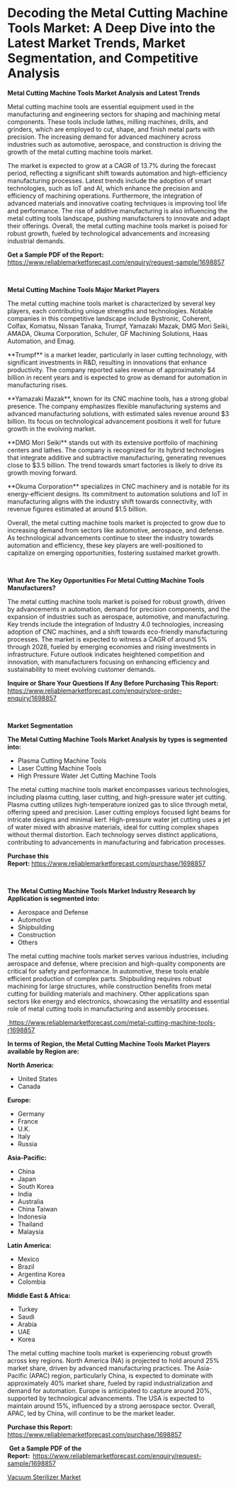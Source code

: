 <p><h1>Decoding the Metal Cutting Machine Tools Market: A Deep Dive into the Latest Market Trends, Market Segmentation, and Competitive Analysis</h1></p><p><strong>Metal Cutting Machine Tools Market Analysis and Latest Trends</strong></p>
<p><p>Metal cutting machine tools are essential equipment used in the manufacturing and engineering sectors for shaping and machining metal components. These tools include lathes, milling machines, drills, and grinders, which are employed to cut, shape, and finish metal parts with precision. The increasing demand for advanced machinery across industries such as automotive, aerospace, and construction is driving the growth of the metal cutting machine tools market.</p><p>The market is expected to grow at a CAGR of 13.7% during the forecast period, reflecting a significant shift towards automation and high-efficiency manufacturing processes. Latest trends include the adoption of smart technologies, such as IoT and AI, which enhance the precision and efficiency of machining operations. Furthermore, the integration of advanced materials and innovative coating techniques is improving tool life and performance. The rise of additive manufacturing is also influencing the metal cutting tools landscape, pushing manufacturers to innovate and adapt their offerings. Overall, the metal cutting machine tools market is poised for robust growth, fueled by technological advancements and increasing industrial demands.</p></p>
<p><strong>Get a Sample PDF of the Report:&nbsp;</strong> <a href="https://www.reliablemarketforecast.com/enquiry/request-sample/1698857?utm_campaign=3103&utm_medium=2&utm_source=Github&utm_content=ia&utm_term=10042025&utm_id=metal-cutting-machine-tools">https://www.reliablemarketforecast.com/enquiry/request-sample/1698857</a></p>
<p>&nbsp;</p>
<p><strong>Metal Cutting Machine Tools Major Market Players</strong></p>
<p><p>The metal cutting machine tools market is characterized by several key players, each contributing unique strengths and technologies. Notable companies in this competitive landscape include Bystronic, Coherent, Colfax, Komatsu, Nissan Tanaka, Trumpf, Yamazaki Mazak, DMG Mori Seiki, AMADA, Okuma Corporation, Schuler, GF Machining Solutions, Haas Automation, and Emag.</p><p>**Trumpf** is a market leader, particularly in laser cutting technology, with significant investments in R&D, resulting in innovations that enhance productivity. The company reported sales revenue of approximately $4 billion in recent years and is expected to grow as demand for automation in manufacturing rises.</p><p>**Yamazaki Mazak**, known for its CNC machine tools, has a strong global presence. The company emphasizes flexible manufacturing systems and advanced manufacturing solutions, with estimated sales revenue around $3 billion. Its focus on technological advancement positions it well for future growth in the evolving market.</p><p>**DMG Mori Seiki** stands out with its extensive portfolio of machining centers and lathes. The company is recognized for its hybrid technologies that integrate additive and subtractive manufacturing, generating revenues close to $3.5 billion. The trend towards smart factories is likely to drive its growth moving forward.</p><p>**Okuma Corporation** specializes in CNC machinery and is notable for its energy-efficient designs. Its commitment to automation solutions and IoT in manufacturing aligns with the industry shift towards connectivity, with revenue figures estimated at around $1.5 billion.</p><p>Overall, the metal cutting machine tools market is projected to grow due to increasing demand from sectors like automotive, aerospace, and defense. As technological advancements continue to steer the industry towards automation and efficiency, these key players are well-positioned to capitalize on emerging opportunities, fostering sustained market growth.</p></p>
<p>&nbsp;</p>
<p><strong>What Are The Key Opportunities For Metal Cutting Machine Tools Manufacturers?</strong></p>
<p><p>The metal cutting machine tools market is poised for robust growth, driven by advancements in automation, demand for precision components, and the expansion of industries such as aerospace, automotive, and manufacturing. Key trends include the integration of Industry 4.0 technologies, increasing adoption of CNC machines, and a shift towards eco-friendly manufacturing processes. The market is expected to witness a CAGR of around 5% through 2028, fueled by emerging economies and rising investments in infrastructure. Future outlook indicates heightened competition and innovation, with manufacturers focusing on enhancing efficiency and sustainability to meet evolving customer demands.</p></p>
<p><strong>Inquire or Share Your Questions If Any Before Purchasing This Report:</strong> <a href="https://www.reliablemarketforecast.com/enquiry/pre-order-enquiry/1698857?utm_campaign=3103&utm_medium=2&utm_source=Github&utm_content=ia&utm_term=10042025&utm_id=metal-cutting-machine-tools">https://www.reliablemarketforecast.com/enquiry/pre-order-enquiry/1698857</a></p>
<p>&nbsp;</p>
<p><strong>Market Segmentation</strong></p>
<p><strong>The Metal Cutting Machine Tools Market Analysis by types is segmented into:</strong></p>
<p><ul><li>Plasma Cutting Machine Tools</li><li>Laser Cutting Machine Tools</li><li>High Pressure Water Jet Cutting Machine Tools</li></ul></p>
<p><p>The metal cutting machine tools market encompasses various technologies, including plasma cutting, laser cutting, and high-pressure water jet cutting. Plasma cutting utilizes high-temperature ionized gas to slice through metal, offering speed and precision. Laser cutting employs focused light beams for intricate designs and minimal kerf. High-pressure water jet cutting uses a jet of water mixed with abrasive materials, ideal for cutting complex shapes without thermal distortion. Each technology serves distinct applications, contributing to advancements in manufacturing and fabrication processes.</p></p>
<p><strong>Purchase this Report:&nbsp;</strong><a href="https://www.reliablemarketforecast.com/purchase/1698857?utm_campaign=3103&utm_medium=2&utm_source=Github&utm_content=ia&utm_term=10042025&utm_id=metal-cutting-machine-tools">https://www.reliablemarketforecast.com/purchase/1698857</a></p>
<p>&nbsp;</p>
<p><strong>The Metal Cutting Machine Tools Market Industry Research by Application is segmented into:</strong></p>
<p><ul><li>Aerospace and Defense</li><li>Automotive</li><li>Shipbuilding</li><li>Construction</li><li>Others</li></ul></p>
<p><p>The metal cutting machine tools market serves various industries, including aerospace and defense, where precision and high-quality components are critical for safety and performance. In automotive, these tools enable efficient production of complex parts. Shipbuilding requires robust machining for large structures, while construction benefits from metal cutting for building materials and machinery. Other applications span sectors like energy and electronics, showcasing the versatility and essential role of metal cutting tools in manufacturing and assembly processes.</p></p>
<p><a href="https://www.reliablemarketforecast.com/metal-cutting-machine-tools-r1698857?utm_campaign=3103&utm_medium=2&utm_source=Github&utm_content=ia&utm_term=10042025&utm_id=metal-cutting-machine-tools">&nbsp;https://www.reliablemarketforecast.com/metal-cutting-machine-tools-r1698857</a></p>
<p><strong>In terms of Region, the Metal Cutting Machine Tools Market Players available by Region are:</strong></p>
<p>
    <p> <strong> North America: </strong>
        <ul>
            <li>United States</li>
            <li>Canada</li>
        </ul>
        </p> 
    <p> <strong> Europe: </strong>
        <ul>
            <li>Germany</li>
            <li>France</li>
            <li>U.K.</li>
            <li>Italy</li>
            <li>Russia</li>
        </ul>
        </p> 
    <p> <strong> Asia-Pacific: </strong>
        <ul>
            <li>China</li>
            <li>Japan</li>
            <li>South Korea</li>
            <li>India</li>
            <li>Australia</li>
            <li>China Taiwan</li>
            <li>Indonesia</li>
            <li>Thailand</li>
            <li>Malaysia</li>
        </ul>
        </p> 
    <p> <strong> Latin America: </strong>
        <ul>
            <li>Mexico</li>
            <li>Brazil</li>
            <li>Argentina Korea</li>
            <li>Colombia</li>
        </ul>
        </p> 
    <p> <strong> Middle East & Africa: </strong>
        <ul>
            <li>Turkey</li>
            <li>Saudi</li>
            <li>Arabia</li>
            <li>UAE</li>
            <li>Korea</li>
        </ul>
    </p>
    </p>
<p><p>The metal cutting machine tools market is experiencing robust growth across key regions. North America (NA) is projected to hold around 25% market share, driven by advanced manufacturing practices. The Asia-Pacific (APAC) region, particularly China, is expected to dominate with approximately 40% market share, fueled by rapid industrialization and demand for automation. Europe is anticipated to capture around 20%, supported by technological advancements. The USA is expected to maintain around 15%, influenced by a strong aerospace sector. Overall, APAC, led by China, will continue to be the market leader.</p></p>
<p><strong>Purchase this Report: </strong><a href="https://www.reliablemarketforecast.com/purchase/1698857?utm_campaign=3103&utm_medium=2&utm_source=Github&utm_content=ia&utm_term=10042025&utm_id=metal-cutting-machine-tools">https://www.reliablemarketforecast.com/purchase/1698857</a></p>
<p>&nbsp;<strong>Get a Sample PDF of the Report:&nbsp;&nbsp;</strong><a href="https://www.reliablemarketforecast.com/enquiry/request-sample/1698857?utm_campaign=3103&utm_medium=2&utm_source=Github&utm_content=ia&utm_term=10042025&utm_id=metal-cutting-machine-tools">https://www.reliablemarketforecast.com/enquiry/request-sample/1698857</a></p>
<p><strong></strong></p>
<p><p><a href="https://github.com/guzasbahsas/Market-Research-Report-List-1/blob/main/vacuum-sterilizer-market.md?utm_campaign=3103&utm_medium=2&utm_source=Github&utm_content=ia&utm_term=10042025&utm_id=metal-cutting-machine-tools">Vacuum Sterilizer Market</a></p></p>